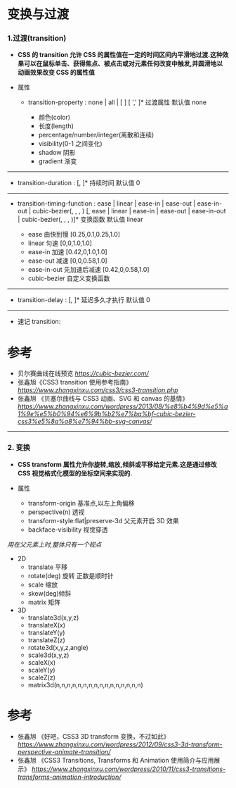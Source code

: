 # 变换与过渡

### 1.过渡(transition)

- **CSS 的 transition 允许 CSS 的属性值在一定的时间区间内平滑地过渡.这种效果可以在鼠标单击、获得焦点、被点击或对元素任何改变中触发,并圆滑地以动画效果改变 CSS 的属性值**

- 属性
  - transition-property : none | all | [ <IDENT> ] [ ',' <IDENT> ]\* 过渡属性 默认值 none
    - 颜色(color)
    - 长度(length)
    - percentage/number/integer(离散和连续)
    - visibility(0-1 之间变化)
    - shadow 阴影
    - gradient 渐变

---

- transition-duration : <time> [, <time>]\* 持续时间 默认值 0

---

- transition-timing-function : ease | linear | ease-in | ease-out | ease-in-out | cubic-bezier(<number>, <number>, <number>, <number>) [, ease | linear | ease-in | ease-out | ease-in-out | cubic-bezier(<number>, <number>, <number>, <number>)]\* 变换函数 默认值 linear
  - ease 由快到慢 [0.25,0.1,0.25,1.0]
  - linear 匀速 [0,0,1.0,1.0]
  - ease-in 加速 [0.42,0,1.0,1.0]
  - ease-out 减速 [0,0,0.58,1.0]
  - ease-in-out 先加速后减速 [0.42,0,0.58,1.0]
  - cubic-bezier 自定义变换函数

---

- transition-delay : <time> [, <time>]\* 延迟多久才执行 默认值 0

---

- 速记 transition: <property> <duration> <animation Function> <delay>

# 参考

- 贝尔赛曲线在线预览 *https://cubic-bezier.com/*
- 张鑫旭《CSS3 transition 使用参考指南》 *https://www.zhangxinxu.com/css3/css3-transition.php*
- 张鑫旭 《贝塞尔曲线与 CSS3 动画、SVG 和 canvas 的基情》 *https://www.zhangxinxu.com/wordpress/2013/08/%e8%b4%9d%e5%a1%9e%e5%b0%94%e6%9b%b2%e7%ba%bf-cubic-bezier-css3%e5%8a%a8%e7%94%bb-svg-canvas/*

---

### 2. 变换

- **CSS transform 属性允许你旋转,缩放,倾斜或平移给定元素.这是通过修改 CSS 视觉格式化模型的坐标空间来实现的.**

- 属性
  - transform-origin 基准点,以左上角偏移
  - perspective(n) 透视
  - transform-style:flat|preserve-3d 父元素开启 3D 效果
  - backface-visibility 视觉穿透

 _用在父元素上时,整体只有一个视点_
  - 2D
    - translate 平移
    - rotate(deg) 旋转 正数是顺时针
    - scale 缩放
    - skew(deg)倾斜
    - matrix 矩阵
  - 3D
    - translate3d(x,y,z)
    - translateX(x)
    - translateY(y)
    - translateZ(z)
    - rotate3d(x,y,z,angle)
    - scale3d(x,y,z)
    - scaleX(x)
    - scaleY(y)
    - scaleZ(z)
    - matrix3d(n,n,n,n,n,n,n,n,n,n,n,n,n,n,n,n)

# 参考

- 张鑫旭 《好吧，CSS3 3D transform 变换，不过如此》 *https://www.zhangxinxu.com/wordpress/2012/09/css3-3d-transform-perspective-animate-transition/*
- 张鑫旭 《CSS3 Transitions, Transforms 和 Animation 使用简介与应用展示》 *https://www.zhangxinxu.com/wordpress/2010/11/css3-transitions-transforms-animation-introduction/*
